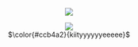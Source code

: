 <div align="center">

![](https://komarev.com/ghpvc/?username=fyosig&color=c4ac7c&label=“freaks”
)
  </div>
<p align="center"><img src="https://github.com/user-attachments/assets/a19afe86-c8e4-48d2-88de-6ae896c0dc43">
<br> 
$\color{#ccb4a2}{kiityyyyyyeeeee}$


